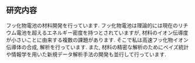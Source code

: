 ## 研究内容

フッ化物電池の材料開発を行っています. フッ化物電池は理論的には現在のリチウム電池を超えるエネルギー密度を持つとされていますが, 材料のイオン伝導度が小さいことに由来する複数の課題があります. そこで私は高速フッ化物イオン伝導体の合成, 解析を行っています. また, 材料の精密な解析のためにベイズ統計や情報学を用いた新規データ解析手法の開発も並行して行っています.
